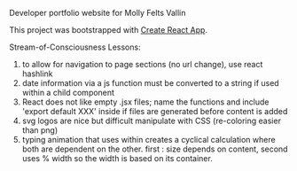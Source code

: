 Developer portfolio website for Molly Felts Vallin

This project was bootstrapped with [Create React App](https://github.com/facebook/create-react-app).

Stream-of-Consciousness Lessons:
1. to allow for navigation to page sections (no url change), use  react hashlink
2. date information via a js function must be converted to a string if used within a child component
3. React does not like empty .jsx files; name the functions and include 'export default XXX' inside if files are generated before content is added
4. svg logos are nice but difficult manipulate with CSS (re-coloring easier than png)
5. typing animation that uses <span> within <span> creates a cyclical calculation where both are dependent on the other. first <span>: size depends on content, second <span> uses % width so the width is based on its container.